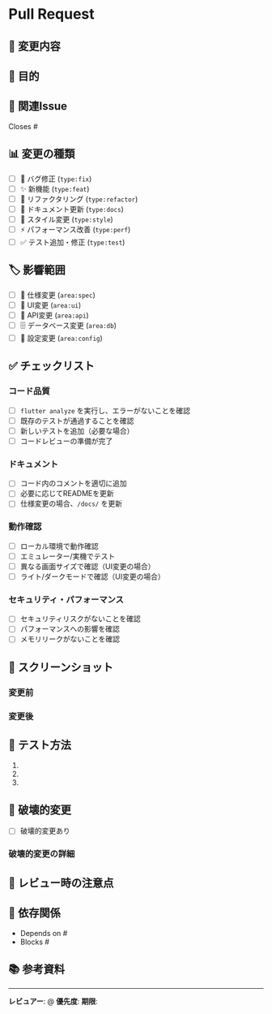# Pull Request

## 📝 変更内容
<!-- 何を変更したか、簡潔に説明してください -->

## 🎯 目的
<!-- なぜこの変更が必要か、背景を説明してください -->

## 🔗 関連Issue
<!-- 関連するIssue番号を記載してください -->
Closes #

## 📊 変更の種類
<!-- 該当するものにチェックを入れてください -->
- [ ] 🐛 バグ修正 (`type:fix`)
- [ ] ✨ 新機能 (`type:feat`)
- [ ] 🔨 リファクタリング (`type:refactor`)
- [ ] 📝 ドキュメント更新 (`type:docs`)
- [ ] 🎨 スタイル変更 (`type:style`)
- [ ] ⚡ パフォーマンス改善 (`type:perf`)
- [ ] ✅ テスト追加・修正 (`type:test`)

## 🏷️ 影響範囲
<!-- 該当するものにチェックを入れてください -->
- [ ] 📐 仕様変更 (`area:spec`)
- [ ] 🎨 UI変更 (`area:ui`)
- [ ] 🔌 API変更 (`area:api`)
- [ ] 🗄️ データベース変更 (`area:db`)
- [ ] 🔧 設定変更 (`area:config`)

## ✅ チェックリスト

### コード品質
- [ ] `flutter analyze` を実行し、エラーがないことを確認
- [ ] 既存のテストが通過することを確認
- [ ] 新しいテストを追加（必要な場合）
- [ ] コードレビューの準備が完了

### ドキュメント
- [ ] コード内のコメントを適切に追加
- [ ] 必要に応じてREADMEを更新
- [ ] 仕様変更の場合、`/docs/` を更新

### 動作確認
- [ ] ローカル環境で動作確認
- [ ] エミュレーター/実機でテスト
- [ ] 異なる画面サイズで確認（UI変更の場合）
- [ ] ライト/ダークモードで確認（UI変更の場合）

### セキュリティ・パフォーマンス
- [ ] セキュリティリスクがないことを確認
- [ ] パフォーマンスへの影響を確認
- [ ] メモリリークがないことを確認

## 📸 スクリーンショット
<!-- UI変更の場合、変更前後のスクリーンショットを添付してください -->

### 変更前
<!-- スクリーンショットを貼り付け -->

### 変更後
<!-- スクリーンショットを貼り付け -->

## 🧪 テスト方法
<!-- このPRの変更をテストする方法を説明してください -->

1. 
2. 
3. 

## 🚨 破壊的変更
<!-- 破壊的変更がある場合、詳細を説明してください -->
- [ ] 破壊的変更あり

### 破壊的変更の詳細
<!-- 何が変わるか、マイグレーション方法を説明してください -->

## 📌 レビュー時の注意点
<!-- レビュアーに特に確認してほしい点を記載してください -->

## 🔄 依存関係
<!-- このPRが他のPRやIssueに依存している場合、記載してください -->
- Depends on #
- Blocks #

## 📚 参考資料
<!-- 参考にしたドキュメントやリンクがあれば記載してください -->

---

**レビュアー**: @
**優先度**: <!-- high / medium / low -->
**期限**: <!-- YYYY-MM-DD -->
